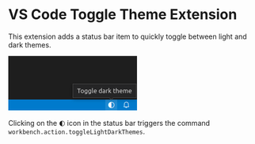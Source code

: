 # VS Code Toggle Theme Extension

This extension adds a status bar item to quickly toggle between light and dark themes.

![status bar item](screenshot.png)

Clicking on the `🌓︎` icon in the status bar triggers the command `workbench.action.toggleLightDarkThemes`.
